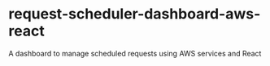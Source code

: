 # request-scheduler-dashboard-aws-react
A dashboard to manage scheduled requests using AWS services and React
